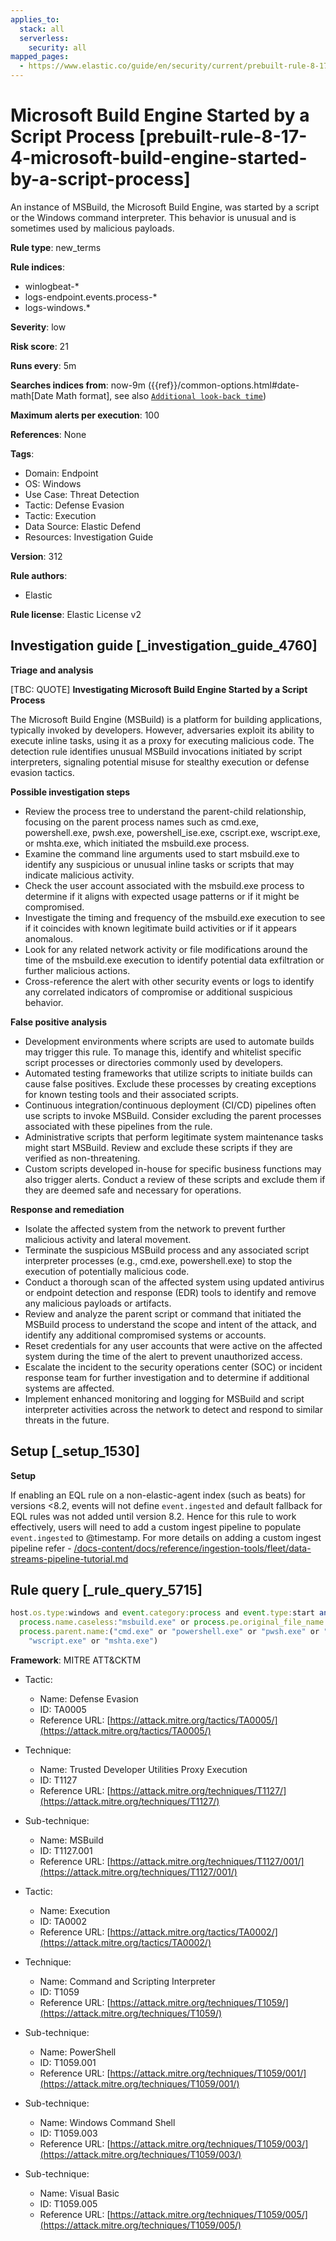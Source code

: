 ```yaml
---
applies_to:
  stack: all
  serverless:
    security: all
mapped_pages:
  - https://www.elastic.co/guide/en/security/current/prebuilt-rule-8-17-4-microsoft-build-engine-started-by-a-script-process.html
---
```


# Microsoft Build Engine Started by a Script Process [prebuilt-rule-8-17-4-microsoft-build-engine-started-by-a-script-process]

An instance of MSBuild, the Microsoft Build Engine, was started by a script or the Windows command interpreter. This behavior is unusual and is sometimes used by malicious payloads.

**Rule type**: new_terms

**Rule indices**:

* winlogbeat-*
* logs-endpoint.events.process-*
* logs-windows.*

**Severity**: low

**Risk score**: 21

**Runs every**: 5m

**Searches indices from**: now-9m ({{ref}}/common-options.html#date-math[Date Math format], see also [`Additional look-back time`](docs-content://solutions/security/detect-and-alert/create-detection-rule.md#rule-schedule))

**Maximum alerts per execution**: 100

**References**: None

**Tags**:

* Domain: Endpoint
* OS: Windows
* Use Case: Threat Detection
* Tactic: Defense Evasion
* Tactic: Execution
* Data Source: Elastic Defend
* Resources: Investigation Guide

**Version**: 312

**Rule authors**:

* Elastic

**Rule license**: Elastic License v2

## Investigation guide [_investigation_guide_4760]

**Triage and analysis**

[TBC: QUOTE]
**Investigating Microsoft Build Engine Started by a Script Process**

The Microsoft Build Engine (MSBuild) is a platform for building applications, typically invoked by developers. However, adversaries exploit its ability to execute inline tasks, using it as a proxy for executing malicious code. The detection rule identifies unusual MSBuild invocations initiated by script interpreters, signaling potential misuse for stealthy execution or defense evasion tactics.

**Possible investigation steps**

* Review the process tree to understand the parent-child relationship, focusing on the parent process names such as cmd.exe, powershell.exe, pwsh.exe, powershell_ise.exe, cscript.exe, wscript.exe, or mshta.exe, which initiated the msbuild.exe process.
* Examine the command line arguments used to start msbuild.exe to identify any suspicious or unusual inline tasks or scripts that may indicate malicious activity.
* Check the user account associated with the msbuild.exe process to determine if it aligns with expected usage patterns or if it might be compromised.
* Investigate the timing and frequency of the msbuild.exe execution to see if it coincides with known legitimate build activities or if it appears anomalous.
* Look for any related network activity or file modifications around the time of the msbuild.exe execution to identify potential data exfiltration or further malicious actions.
* Cross-reference the alert with other security events or logs to identify any correlated indicators of compromise or additional suspicious behavior.

**False positive analysis**

* Development environments where scripts are used to automate builds may trigger this rule. To manage this, identify and whitelist specific script processes or directories commonly used by developers.
* Automated testing frameworks that utilize scripts to initiate builds can cause false positives. Exclude these processes by creating exceptions for known testing tools and their associated scripts.
* Continuous integration/continuous deployment (CI/CD) pipelines often use scripts to invoke MSBuild. Consider excluding the parent processes associated with these pipelines from the rule.
* Administrative scripts that perform legitimate system maintenance tasks might start MSBuild. Review and exclude these scripts if they are verified as non-threatening.
* Custom scripts developed in-house for specific business functions may also trigger alerts. Conduct a review of these scripts and exclude them if they are deemed safe and necessary for operations.

**Response and remediation**

* Isolate the affected system from the network to prevent further malicious activity and lateral movement.
* Terminate the suspicious MSBuild process and any associated script interpreter processes (e.g., cmd.exe, powershell.exe) to stop the execution of potentially malicious code.
* Conduct a thorough scan of the affected system using updated antivirus or endpoint detection and response (EDR) tools to identify and remove any malicious payloads or artifacts.
* Review and analyze the parent script or command that initiated the MSBuild process to understand the scope and intent of the attack, and identify any additional compromised systems or accounts.
* Reset credentials for any user accounts that were active on the affected system during the time of the alert to prevent unauthorized access.
* Escalate the incident to the security operations center (SOC) or incident response team for further investigation and to determine if additional systems are affected.
* Implement enhanced monitoring and logging for MSBuild and script interpreter activities across the network to detect and respond to similar threats in the future.


## Setup [_setup_1530]

**Setup**

If enabling an EQL rule on a non-elastic-agent index (such as beats) for versions <8.2, events will not define `event.ingested` and default fallback for EQL rules was not added until version 8.2. Hence for this rule to work effectively, users will need to add a custom ingest pipeline to populate `event.ingested` to @timestamp. For more details on adding a custom ingest pipeline refer - [/docs-content/docs/reference/ingestion-tools/fleet/data-streams-pipeline-tutorial.md](docs-content://reference/ingestion-tools/fleet/data-streams-pipeline-tutorial.md)


## Rule query [_rule_query_5715]

```js
host.os.type:windows and event.category:process and event.type:start and (
  process.name.caseless:"msbuild.exe" or process.pe.original_file_name:"MSBuild.exe") and
  process.parent.name:("cmd.exe" or "powershell.exe" or "pwsh.exe" or "powershell_ise.exe" or "cscript.exe" or
    "wscript.exe" or "mshta.exe")
```

**Framework**: MITRE ATT&CKTM

* Tactic:

    * Name: Defense Evasion
    * ID: TA0005
    * Reference URL: [https://attack.mitre.org/tactics/TA0005/](https://attack.mitre.org/tactics/TA0005/)

* Technique:

    * Name: Trusted Developer Utilities Proxy Execution
    * ID: T1127
    * Reference URL: [https://attack.mitre.org/techniques/T1127/](https://attack.mitre.org/techniques/T1127/)

* Sub-technique:

    * Name: MSBuild
    * ID: T1127.001
    * Reference URL: [https://attack.mitre.org/techniques/T1127/001/](https://attack.mitre.org/techniques/T1127/001/)

* Tactic:

    * Name: Execution
    * ID: TA0002
    * Reference URL: [https://attack.mitre.org/tactics/TA0002/](https://attack.mitre.org/tactics/TA0002/)

* Technique:

    * Name: Command and Scripting Interpreter
    * ID: T1059
    * Reference URL: [https://attack.mitre.org/techniques/T1059/](https://attack.mitre.org/techniques/T1059/)

* Sub-technique:

    * Name: PowerShell
    * ID: T1059.001
    * Reference URL: [https://attack.mitre.org/techniques/T1059/001/](https://attack.mitre.org/techniques/T1059/001/)

* Sub-technique:

    * Name: Windows Command Shell
    * ID: T1059.003
    * Reference URL: [https://attack.mitre.org/techniques/T1059/003/](https://attack.mitre.org/techniques/T1059/003/)

* Sub-technique:

    * Name: Visual Basic
    * ID: T1059.005
    * Reference URL: [https://attack.mitre.org/techniques/T1059/005/](https://attack.mitre.org/techniques/T1059/005/)




